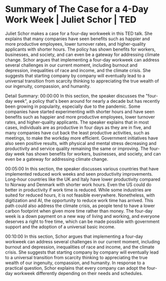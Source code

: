 # Summary of The Case for a 4-Day Work Week | Juliet Schor | TED

Juliet Schor makes a case for a four-day workweek in this TED talk. She explains that many companies have seen benefits such as happier and more productive employees, lower turnover rates, and higher-quality applicants with shorter hours. The policy has shown benefits for workers, businesses, and society, and can even be a gateway for addressing climate change. Schor argues that implementing a four-day workweek can address several challenges in our current moment, including burnout and depression, inequalities of race and income, and the climate crisis. She suggests that starting company by company will eventually lead to a universal transition from scarcity thinking to appreciating the true wealth of our ingenuity, compassion, and humanity.

Detail Summary: 
00:00:00
In this section, the speaker discusses the "four-day week", a policy that's been around for nearly a decade but has recently been growing in popularity, especially due to the pandemic. Some companies have started experimenting with shorter hours and have seen benefits such as happier and more productive employees, lower turnover rates, and higher-quality applicants. The speaker explains that in most cases, individuals are as productive in four days as they are in five, and many companies have cut back the least productive activities, such as meetings, to make the workday more efficient. Government initiatives have also seen positive results, with physical and mental stress decreasing and productivity and service quality remaining the same or improving. The four-day week has shown benefits for workers, businesses, and society, and can even be a gateway for addressing climate change.

00:05:00
In this section, the speaker discusses various countries that have implemented reduced work weeks and seen productivity improvements. Long-hour countries like the UK and Italy have lower productivity compared to Norway and Denmark with shorter work hours. Even the US could do better in productivity if work time is reduced. While some industries are suited for reduced hours, it is not feasible everywhere. Nonetheless, with digitization and AI, the opportunity to reduce work time has arrived. This path could also address the climate crisis, as people tend to have a lower carbon footprint when given more time rather than money. The four-day week is a down payment on a new way of living and working, and everyone deserves a right to free time, which can be made possible with government support and the adoption of a universal basic income.

00:10:00
In this section, Schor argues that implementing a four-day workweek can address several challenges in our current moment, including burnout and depression, inequalities of race and income, and the climate crisis. She suggests that starting company by company will eventually lead to a universal transition from scarcity thinking to appreciating the true wealth of our ingenuity, compassion, and humanity. In response to a practical question, Schor explains that every company can adopt the four-day workweek differently depending on their needs and schedules.

